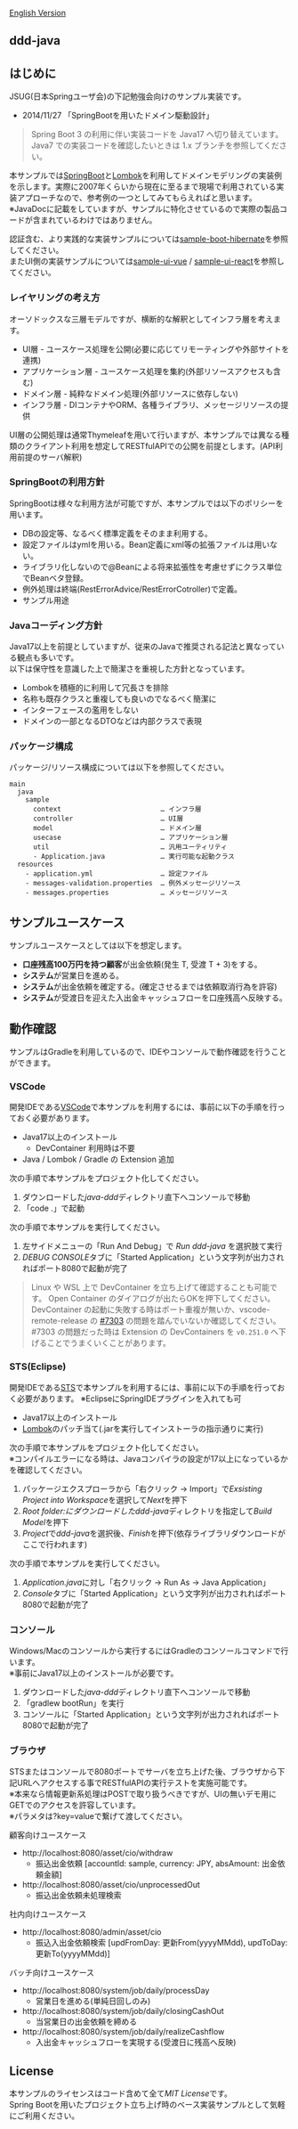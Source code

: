 [English Version](https://github.com/jkazama/ddd-java/tree/en)

ddd-java
---

## はじめに

JSUG(日本Springユーザ会)の下記勉強会向けのサンプル実装です。  

- 2014/11/27 「SpringBootを用いたドメイン駆動設計」

> Spring Boot 3 の利用に伴い実装コードを Java17 へ切り替えています。 Java7 での実装コードを確認したいときは 1.x ブランチを参照してください。

本サンプルでは[SpringBoot](http://projects.spring.io/spring-boot/)と[Lombok](http://projectlombok.org/)を利用してドメインモデリングの実装例を示します。実際に2007年くらいから現在に至るまで現場で利用されている実装アプローチなので、参考例の一つとしてみてもらえればと思います。  
※JavaDocに記載をしていますが、サンプルに特化させているので実際の製品コードが含まれているわけではありません。

認証含む、より実践的な実装サンプルについては[sample-boot-hibernate](https://github.com/jkazama/sample-boot-hibernate)を参照してください。  
またUI側の実装サンプルについては[sample-ui-vue](https://github.com/jkazama/sample-ui-vue) / [sample-ui-react](https://github.com/jkazama/sample-ui-react)を参照してください。

### レイヤリングの考え方

オーソドックスな三層モデルですが、横断的な解釈としてインフラ層を考えます。

- UI層 - ユースケース処理を公開(必要に応じてリモーティングや外部サイトを連携)
- アプリケーション層 - ユースケース処理を集約(外部リソースアクセスも含む)
- ドメイン層 - 純粋なドメイン処理(外部リソースに依存しない)
- インフラ層 - DIコンテナやORM、各種ライブラリ、メッセージリソースの提供

UI層の公開処理は通常Thymeleafを用いて行いますが、本サンプルでは異なる種類のクライアント利用を想定してRESTfulAPIでの公開を前提とします。(API利用前提のサーバ解釈)

### SpringBootの利用方針

SpringBootは様々な利用方法が可能ですが、本サンプルでは以下のポリシーを用います。

- DBの設定等、なるべく標準定義をそのまま利用する。
- 設定ファイルはymlを用いる。Bean定義にxml等の拡張ファイルは用いない。
- ライブラリ化しないので@Beanによる将来拡張性を考慮せずにクラス単位でBeanベタ登録。
- 例外処理は終端(RestErrorAdvice/RestErrorCotroller)で定義。
- サンプル用途

### Javaコーディング方針

Java17以上を前提としていますが、従来のJavaで推奨される記法と異なっている観点も多いです。  
以下は保守性を意識した上で簡潔さを重視した方針となっています。

- Lombokを積極的に利用して冗長さを排除
- 名称も既存クラスと重複しても良いのでなるべく簡潔に
- インターフェースの濫用をしない
- ドメインの一部となるDTOなどは内部クラスで表現

### パッケージ構成

パッケージ/リソース構成については以下を参照してください。

```
main
  java
    sample
      context                         … インフラ層
      controller                      … UI層
      model                           … ドメイン層
      usecase                         … アプリケーション層
      util                            … 汎用ユーティリティ
      - Application.java              … 実行可能な起動クラス
  resources
    - application.yml                 … 設定ファイル
    - messages-validation.properties  … 例外メッセージリソース
    - messages.properties             … メッセージリソース
```

## サンプルユースケース

サンプルユースケースとしては以下を想定します。

- **口座残高100万円を持つ顧客**が出金依頼(発生 T, 受渡 T + 3)をする。
- **システム**が営業日を進める。
- **システム**が出金依頼を確定する。(確定させるまでは依頼取消行為を許容)
- **システム**が受渡日を迎えた入出金キャッシュフローを口座残高へ反映する。

## 動作確認

サンプルはGradleを利用しているので、IDEやコンソールで動作確認を行うことができます。

### VSCode

開発IDEである[VSCode](https://code.visualstudio.com)で本サンプルを利用するには、事前に以下の手順を行っておく必要があります。

- Java17以上のインストール
    - DevContainer 利用時は不要
- Java / Lombok / Gradle の Extension 追加

次の手順で本サンプルをプロジェクト化してください。  

1. ダウンロードした*java-ddd*ディレクトリ直下へコンソールで移動
1. 「code .」で起動

次の手順で本サンプルを実行してください。

1. 左サイドメニューの「Run And Debug」で *Run ddd-java* を選択肢て実行 
1. *DEBUG CONSOLE*タブに「Started Application」という文字列が出力されればポート8080で起動が完了

> Linux や WSL 上で DevContainer を立ち上げて確認することも可能です。 Open Container のダイアログが出たらOKを押下してください。
> DevContainer の起動に失敗する時はポート重複が無いか、vscode-remote-release の [#7303](https://github.com/microsoft/vscode-remote-release/issues/7303) の問題を踏んでいないか確認してください。 #7303 の問題だった時は Extension の DevContainers を `v0.251.0` へ下げることでうまくいくことがあります。

### STS(Eclipse)

開発IDEである[STS](https://spring.io/tools/sts)で本サンプルを利用するには、事前に以下の手順を行っておく必要があります。
※EclipseにSpringIDEプラグインを入れても可

- Java17以上のインストール
- [Lombok](http://projectlombok.org/download.html)のパッチ当て(.jarを実行してインストーラの指示通りに実行)

次の手順で本サンプルをプロジェクト化してください。  
※コンパイルエラーになる時は、Javaコンパイラの設定が17以上になっているかを確認してください。

1. パッケージエクスプローラから「右クリック -> Import」で*Exsisting Project into Workspace*を選択して*Next*を押下
1. *Root folder:*にダウンロードした*ddd-java*ディレクトリを指定して*Build Model*を押下
1. *Project*で*ddd-java*を選択後、*Finish*を押下(依存ライブラリダウンロードがここで行われます)

次の手順で本サンプルを実行してください。

1. *Application.java*に対し「右クリック -> Run As -> Java Application」
1. *Console*タブに「Started Application」という文字列が出力されればポート8080で起動が完了

### コンソール

Windows/Macのコンソールから実行するにはGradleのコンソールコマンドで行います。  
※事前にJava17以上のインストールが必要です。

1. ダウンロードした*java-ddd*ディレクトリ直下へコンソールで移動
1. 「gradlew bootRun」を実行
1. コンソールに「Started Application」という文字列が出力されればポート8080で起動が完了


### ブラウザ

STSまたはコンソールで8080ポートでサーバを立ち上げた後、ブラウザから下記URLへアクセスする事でRESTfulAPIの実行テストを実施可能です。  
※本来なら情報更新系処理はPOSTで取り扱うべきですが、UIの無いデモ用にGETでのアクセスを許容しています。  
※パラメタは?key=valueで繋げて渡してください。

顧客向けユースケース

- http://localhost:8080/asset/cio/withdraw
    - 振込出金依頼 [accountId: sample, currency: JPY, absAmount: 出金依頼金額]
- http://localhost:8080/asset/cio/unprocessedOut
    - 振込出金依頼未処理検索

社内向けユースケース

- http://localhost:8080/admin/asset/cio
    - 振込入出金依頼検索 [updFromDay: 更新From(yyyyMMdd), updToDay: 更新To(yyyyMMdd)]

バッチ向けユースケース

- http://localhost:8080/system/job/daily/processDay
    - 営業日を進める(単純日回しのみ)
- http://localhost:8080/system/job/daily/closingCashOut 
    - 当営業日の出金依頼を締める
- http://localhost:8080/system/job/daily/realizeCashflow
    - 入出金キャッシュフローを実現する(受渡日に残高へ反映)


## License

本サンプルのライセンスはコード含めて全て*MIT License*です。  
Spring Bootを用いたプロジェクト立ち上げ時のベース実装サンプルとして気軽にご利用ください。
